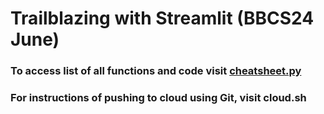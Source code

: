 # Trailblazing with Streamlit (BBCS24 June)

### To access list of all functions and code visit [cheatsheet.py](https://github.com/cpp-johnny/bbcs-streamlit-workshop/blob/main/cheatsheat.py)
### For instructions of pushing to cloud using Git, visit cloud.sh
